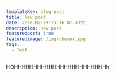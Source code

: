 ```yaml
---
templateKey: blog-post
title: New post
date: 2020-02-29T15:16:07.702Z
description: new post
featuredpost: true
featuredimage: /img/chemex.jpg
tags:
  - Test
---
```

HOHHHHHHHHHHHHHHHHHHHHHHHHh
